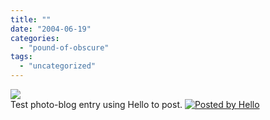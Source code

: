 ```yaml
---
title: ""
date: "2004-06-19"
categories: 
  - "pound-of-obscure"
tags: 
  - "uncategorized"
---
```


[![](http://photos1.blogger.com/img/223/1161/320/Sunset.jpg)](http://photos1.blogger.com/img/223/1161/320/Sunset.jpg)  
Test photo-blog entry using Hello to post. [![Posted by Hello](http://photos1.blogger.com/pbh.gif)](http://www.hello.com/)
